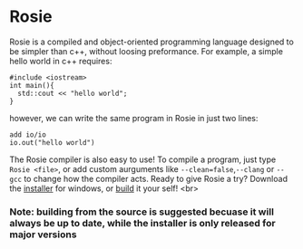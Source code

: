 # Rosie
Rosie is a compiled and object-oriented programming language designed to be simpler than c++, without loosing preformance. For example, a simple hello world in c++ requires:
```
#include <iostream>
int main(){
  std::cout << "hello world";
}

```
however, we can write the same program in Rosie in just two lines:
```
add io/io
io.out("hello world")
```
The Rosie compiler is also easy to use! To compile a program, just type `Rosie <file>`, or add custom aurguments like `--clean=false`,`--clang` or `--gcc` to change how the compiler acts.
Ready to give Rosie a try? Download the [installer](https://github.com/CardboardDog/Rosie-Lang/releases/download/installer-window/install.exe) for windows, or [build](https://github.com/CardboardDog/Rosie-Lang/archive/refs/heads/main.zip) it your self!
<br\>
### Note: building from the source is suggested becuase it will always be up to date, while the installer is only released for major versions
